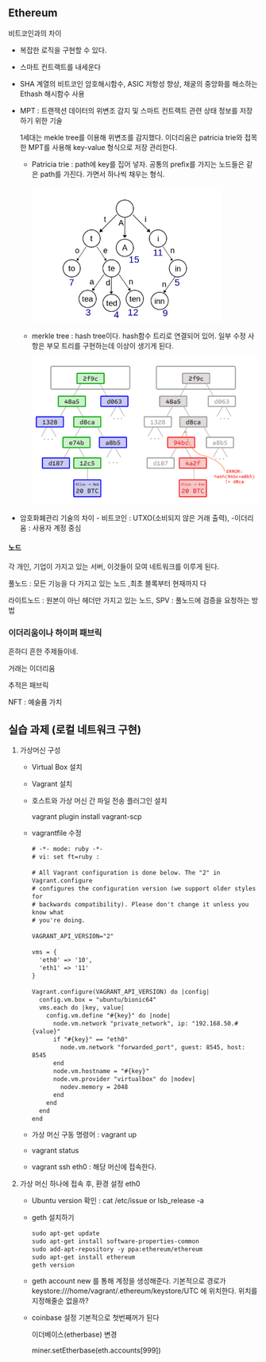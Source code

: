 ## Ethereum

비트코인과의 차이

- 복잡한 로직을 구현할 수 있다. 

- 스마트 컨트랙트를 내세운다

- SHA 계열의 비트코인 암호해시함수, ASIC 저항성 향상, 채굴의 중앙화를 해소하는 Ethash 해시함수 사용

- MPT : 트랜잭션 데이터의 위변조 감지 및 스마트 컨트랙트 관련 상태 정보를 저장하기 위한 기술

  1세대는 mekle tree를 이용해 위변조를 감지했다. 이더리움은 patricia trie와 접목한 MPT를 사용해 key-value 형식으로 저장 관리한다.

  - Patricia trie : path에 key를 집어 넣자. 공통의 prefix를 가지는 노드들은 같은 path를 가진다. 가면서 하나씩 채우는 형식. 

    <img src="test.assets/image-20210830113948558.png" alt="image-20210830113948558" style="zoom:67%;" />

  - merkle tree : hash tree이다. hash함수 트리로 연결되어 있어. 일부 수정 사항은 부모 트리를 구현하는데 이상이 생기게 된다.

    <img src="test.assets/image-20210830115447744.png" alt="image-20210830115447744" style="zoom:67%;" />

- 암호화폐관리 기술의 차이 - 비트코인 : UTXO(소비되지 않은 거래 출력), -이더리움 : 사용자 계정 중심



#### 노드

각 개인, 기업이 가지고 있는 서버, 이것들이 모여 네트워크를 이루게 된다.

풀노드 : 모든 기능을 다 가지고 있는 노드 ,최초 블록부터 현재까지 다

라이트노드 : 원본이 아닌 헤더만 가지고 있는 노드, SPV : 풀노드에 검증을 요청하는 방법



### 이더리움이나 하이퍼 패브릭

흔하디 흔한 주제들이네. 

거래는 이더리움

추적은 패브릭

NFT : 예술품 가치



## 실습 과제 (로컬 네트워크 구현)

1. 가상머신 구성
   - Virtual Box 설치
   
   - Vagrant 설치
   
   - 호스트와 가상 머신 간 파일 전송 플러그인 설치
   
     vagrant plugin install vagrant-scp
   
   - vagrantfile 수정
   
     ```
     # -*- mode: ruby -*-
     # vi: set ft=ruby :
     
     # All Vagrant configuration is done below. The "2" in Vagrant.configure
     # configures the configuration version (we support older styles for
     # backwards compatibility). Please don't change it unless you know what
     # you're doing.
     
     VAGRANT_API_VERSION="2"
     
     vms = {
       'eth0' => '10',
       'eth1' => '11'
     }
     
     Vagrant.configure(VAGRANT_API_VERSION) do |config|
       config.vm.box = "ubuntu/bionic64"
       vms.each do |key, value|
         config.vm.define "#{key}" do |node|
           node.vm.network "private_network", ip: "192.168.50.#{value}"
           if "#{key}" == "eth0"
             node.vm.network "forwarded_port", guest: 8545, host: 8545
           end
           node.vm.hostname = "#{key}"
           node.vm.provider "virtualbox" do |nodev|
             nodev.memory = 2048
           end
         end
       end
     end
     
     ```
   
   - 가상 머신 구동 명령어 : vagrant up
   
   - vagrant status
   
   - vagrant ssh eth0 : 해당 머신에 접속한다.
   
2. 가상 머신 하나에 접속 후, 환경 설정 eth0

   - Ubuntu version 확인 : cat /etc/issue    or   lsb_release -a

   - geth 설치하기

     ```
     sudo apt-get update
     sudo apt-get install software-properties-common
     sudo add-apt-repository -y ppa:ethereum/ethereum
     sudo apt-get install ethereum
     geth version
     ```

   - geth account new 를 통해 계정을 생성해준다. 기본적으로 경로가 keystore:///home/vagrant/.ethereum/keystore/UTC 에 위치한다. 위치를 지정해줄순 없을까?

   - coinbase 설정 기본적으로 첫번째꺼가 된다

     이더베이스(etherbase) 변경

     miner.setEtherbase(eth.accounts[999])



